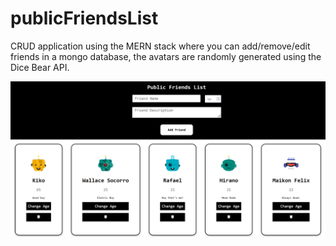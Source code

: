 # publicFriendsList

CRUD application using the MERN stack where you can add/remove/edit friends in a mongo database, the avatars are randomly generated using the Dice Bear API.

![Screenshot](preview.png)
